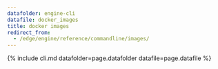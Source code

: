 ```yaml
---
datafolder: engine-cli
datafile: docker_images
title: docker images
redirect_from:
  - /edge/engine/reference/commandline/images/
---
```

<!--
This page is automatically generated from Docker's source code. If you want to
suggest a change to the text that appears here, open a ticket or pull request
in the source repository on GitHub:

https://github.com/docker/cli
-->
{% include cli.md datafolder=page.datafolder datafile=page.datafile %}
